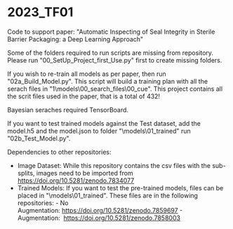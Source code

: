# 2023_TF01
Code to support paper: "Automatic Inspecting of Seal Integrity in Sterile Barrier Packaging: a Deep Learning Approach"

Some of the folders required to run scripts are missing from repository. Please run "00_SetUp_Project_first_Use.py" first to create missing folders.

If you wish to re-train all models as per paper, then run "02a_Build_Model.py". This script will build a training plan with all the serach files in "1\models\00_search_files\00_cue". This project contains all the scrit files used in the paper, that is a total of 432!

Bayesian seraches required TensorBoard.

If you want to test trained models against the Test dataset, add the model.h5 and the model.json to folder "\models\01_trained" run "02b_Test_Model.py".

Dependencies to other repositories:

- Image Dataset: While this repository contains the csv files with the sub-splits, images need to be imported from https://doi.org/10.5281/zenodo.7834077
- Trained Models: If you want to test the pre-trained models, files can be placed in  "\models\01_trained". These files are in the following repositories:
          - No Augmentation: https://doi.org/10.5281/zenodo.7859697
          - Augmentation:  https://doi.org/10.5281/zenodo.7858003
